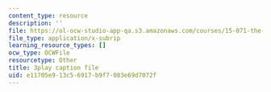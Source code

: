 ```yaml
---
content_type: resource
description: ''
file: https://ol-ocw-studio-app-qa.s3.amazonaws.com/courses/15-071-the-analytics-edge-spring-2017/e11705e913c56917b9f7083e69d7072f_uo0EmonbUhU.srt
file_type: application/x-subrip
learning_resource_types: []
ocw_type: OCWFile
resourcetype: Other
title: 3play caption file
uid: e11705e9-13c5-6917-b9f7-083e69d7072f
---
```

